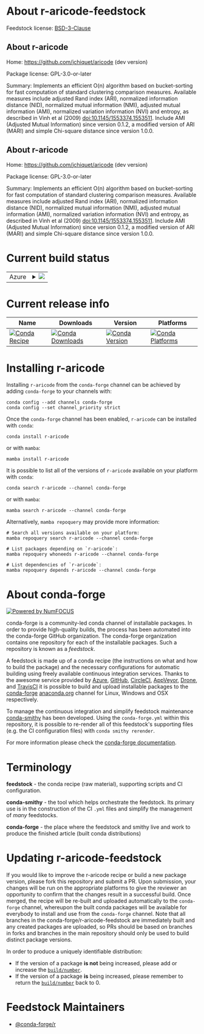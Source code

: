 About r-aricode-feedstock
=========================

Feedstock license: [BSD-3-Clause](https://github.com/conda-forge/r-aricode-feedstock/blob/main/LICENSE.txt)


About r-aricode
---------------

Home: https://github.com/jchiquet/aricode (dev version)

Package license: GPL-3.0-or-later

Summary: Implements an efficient O(n) algorithm based on bucket-sorting for fast computation of standard clustering comparison measures. Available measures include adjusted Rand index (ARI), normalized information distance (NID), normalized mutual information (NMI), adjusted mutual information (AMI), normalized variation information (NVI) and entropy, as described in Vinh et al (2009) <doi:10.1145/1553374.1553511>. Include AMI (Adjusted Mutual Information) since version 0.1.2, a modified version of ARI (MARI) and simple Chi-square distance since version 1.0.0.

About r-aricode
---------------

Home: https://github.com/jchiquet/aricode (dev version)

Package license: GPL-3.0-or-later

Summary: Implements an efficient O(n) algorithm based on bucket-sorting for fast computation of standard clustering comparison measures. Available measures include adjusted Rand index (ARI), normalized information distance (NID), normalized mutual information (NMI), adjusted mutual information (AMI), normalized variation information (NVI) and entropy, as described in Vinh et al (2009) <doi:10.1145/1553374.1553511>. Include AMI (Adjusted Mutual Information) since version 0.1.2, a modified version of ARI (MARI) and simple Chi-square distance since version 1.0.0.

Current build status
====================


<table>
    
  <tr>
    <td>Azure</td>
    <td>
      <details>
        <summary>
          <a href="https://dev.azure.com/conda-forge/feedstock-builds/_build/latest?definitionId=11137&branchName=main">
            <img src="https://dev.azure.com/conda-forge/feedstock-builds/_apis/build/status/r-aricode-feedstock?branchName=main">
          </a>
        </summary>
        <table>
          <thead><tr><th>Variant</th><th>Status</th></tr></thead>
          <tbody><tr>
              <td>linux_64_r_base4.3</td>
              <td>
                <a href="https://dev.azure.com/conda-forge/feedstock-builds/_build/latest?definitionId=11137&branchName=main">
                  <img src="https://dev.azure.com/conda-forge/feedstock-builds/_apis/build/status/r-aricode-feedstock?branchName=main&jobName=linux&configuration=linux%20linux_64_r_base4.3" alt="variant">
                </a>
              </td>
            </tr><tr>
              <td>linux_64_r_base4.4</td>
              <td>
                <a href="https://dev.azure.com/conda-forge/feedstock-builds/_build/latest?definitionId=11137&branchName=main">
                  <img src="https://dev.azure.com/conda-forge/feedstock-builds/_apis/build/status/r-aricode-feedstock?branchName=main&jobName=linux&configuration=linux%20linux_64_r_base4.4" alt="variant">
                </a>
              </td>
            </tr><tr>
              <td>osx_64_r_base4.3</td>
              <td>
                <a href="https://dev.azure.com/conda-forge/feedstock-builds/_build/latest?definitionId=11137&branchName=main">
                  <img src="https://dev.azure.com/conda-forge/feedstock-builds/_apis/build/status/r-aricode-feedstock?branchName=main&jobName=osx&configuration=osx%20osx_64_r_base4.3" alt="variant">
                </a>
              </td>
            </tr><tr>
              <td>osx_64_r_base4.4</td>
              <td>
                <a href="https://dev.azure.com/conda-forge/feedstock-builds/_build/latest?definitionId=11137&branchName=main">
                  <img src="https://dev.azure.com/conda-forge/feedstock-builds/_apis/build/status/r-aricode-feedstock?branchName=main&jobName=osx&configuration=osx%20osx_64_r_base4.4" alt="variant">
                </a>
              </td>
            </tr><tr>
              <td>win_64_r_base4.3</td>
              <td>
                <a href="https://dev.azure.com/conda-forge/feedstock-builds/_build/latest?definitionId=11137&branchName=main">
                  <img src="https://dev.azure.com/conda-forge/feedstock-builds/_apis/build/status/r-aricode-feedstock?branchName=main&jobName=win&configuration=win%20win_64_r_base4.3" alt="variant">
                </a>
              </td>
            </tr><tr>
              <td>win_64_r_base4.4</td>
              <td>
                <a href="https://dev.azure.com/conda-forge/feedstock-builds/_build/latest?definitionId=11137&branchName=main">
                  <img src="https://dev.azure.com/conda-forge/feedstock-builds/_apis/build/status/r-aricode-feedstock?branchName=main&jobName=win&configuration=win%20win_64_r_base4.4" alt="variant">
                </a>
              </td>
            </tr>
          </tbody>
        </table>
      </details>
    </td>
  </tr>
</table>

Current release info
====================

| Name | Downloads | Version | Platforms |
| --- | --- | --- | --- |
| [![Conda Recipe](https://img.shields.io/badge/recipe-r--aricode-green.svg)](https://anaconda.org/conda-forge/r-aricode) | [![Conda Downloads](https://img.shields.io/conda/dn/conda-forge/r-aricode.svg)](https://anaconda.org/conda-forge/r-aricode) | [![Conda Version](https://img.shields.io/conda/vn/conda-forge/r-aricode.svg)](https://anaconda.org/conda-forge/r-aricode) | [![Conda Platforms](https://img.shields.io/conda/pn/conda-forge/r-aricode.svg)](https://anaconda.org/conda-forge/r-aricode) |

Installing r-aricode
====================

Installing `r-aricode` from the `conda-forge` channel can be achieved by adding `conda-forge` to your channels with:

```
conda config --add channels conda-forge
conda config --set channel_priority strict
```

Once the `conda-forge` channel has been enabled, `r-aricode` can be installed with `conda`:

```
conda install r-aricode
```

or with `mamba`:

```
mamba install r-aricode
```

It is possible to list all of the versions of `r-aricode` available on your platform with `conda`:

```
conda search r-aricode --channel conda-forge
```

or with `mamba`:

```
mamba search r-aricode --channel conda-forge
```

Alternatively, `mamba repoquery` may provide more information:

```
# Search all versions available on your platform:
mamba repoquery search r-aricode --channel conda-forge

# List packages depending on `r-aricode`:
mamba repoquery whoneeds r-aricode --channel conda-forge

# List dependencies of `r-aricode`:
mamba repoquery depends r-aricode --channel conda-forge
```


About conda-forge
=================

[![Powered by
NumFOCUS](https://img.shields.io/badge/powered%20by-NumFOCUS-orange.svg?style=flat&colorA=E1523D&colorB=007D8A)](https://numfocus.org)

conda-forge is a community-led conda channel of installable packages.
In order to provide high-quality builds, the process has been automated into the
conda-forge GitHub organization. The conda-forge organization contains one repository
for each of the installable packages. Such a repository is known as a *feedstock*.

A feedstock is made up of a conda recipe (the instructions on what and how to build
the package) and the necessary configurations for automatic building using freely
available continuous integration services. Thanks to the awesome service provided by
[Azure](https://azure.microsoft.com/en-us/services/devops/), [GitHub](https://github.com/),
[CircleCI](https://circleci.com/), [AppVeyor](https://www.appveyor.com/),
[Drone](https://cloud.drone.io/welcome), and [TravisCI](https://travis-ci.com/)
it is possible to build and upload installable packages to the
[conda-forge](https://anaconda.org/conda-forge) [anaconda.org](https://anaconda.org/)
channel for Linux, Windows and OSX respectively.

To manage the continuous integration and simplify feedstock maintenance
[conda-smithy](https://github.com/conda-forge/conda-smithy) has been developed.
Using the ``conda-forge.yml`` within this repository, it is possible to re-render all of
this feedstock's supporting files (e.g. the CI configuration files) with ``conda smithy rerender``.

For more information please check the [conda-forge documentation](https://conda-forge.org/docs/).

Terminology
===========

**feedstock** - the conda recipe (raw material), supporting scripts and CI configuration.

**conda-smithy** - the tool which helps orchestrate the feedstock.
                   Its primary use is in the construction of the CI ``.yml`` files
                   and simplify the management of *many* feedstocks.

**conda-forge** - the place where the feedstock and smithy live and work to
                  produce the finished article (built conda distributions)


Updating r-aricode-feedstock
============================

If you would like to improve the r-aricode recipe or build a new
package version, please fork this repository and submit a PR. Upon submission,
your changes will be run on the appropriate platforms to give the reviewer an
opportunity to confirm that the changes result in a successful build. Once
merged, the recipe will be re-built and uploaded automatically to the
`conda-forge` channel, whereupon the built conda packages will be available for
everybody to install and use from the `conda-forge` channel.
Note that all branches in the conda-forge/r-aricode-feedstock are
immediately built and any created packages are uploaded, so PRs should be based
on branches in forks and branches in the main repository should only be used to
build distinct package versions.

In order to produce a uniquely identifiable distribution:
 * If the version of a package **is not** being increased, please add or increase
   the [``build/number``](https://docs.conda.io/projects/conda-build/en/latest/resources/define-metadata.html#build-number-and-string).
 * If the version of a package **is** being increased, please remember to return
   the [``build/number``](https://docs.conda.io/projects/conda-build/en/latest/resources/define-metadata.html#build-number-and-string)
   back to 0.

Feedstock Maintainers
=====================

* [@conda-forge/r](https://github.com/conda-forge/r/)

